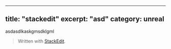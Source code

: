 
--- 
title: "stackedit"
excerpt: "asd"
category: unreal
---
asdasdlkaskgmsdklgml


> Written with [StackEdit](https://stackedit.io/).
<!--stackedit_data:
eyJoaXN0b3J5IjpbLTExNjYxNzA4MjhdfQ==
-->